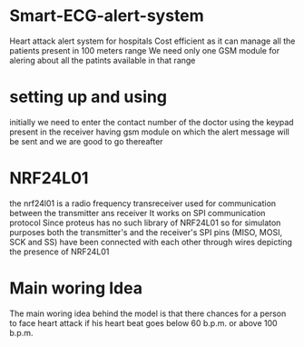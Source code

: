 # Smart-ECG-alert-system
Heart attack alert system for hospitals
Cost efficient as it can manage all the patients present in 100 meters range
We need only one GSM module for alering about all the patints available in that range


# setting up and using 
initially we need to enter the contact number of the doctor using the keypad present in the receiver having gsm module on which the alert message will be sent and we are good to go thereafter


# NRF24L01
the nrf24l01 is a radio frequency transreceiver used for communication between the transmitter ans receiver
It works on SPI communication protocol
Since proteus has no such library of NRF24L01 so for simulaton purposes both the transmitter's and the receiver's SPI pins (MISO, MOSI, SCK and SS) have been connected with each other through wires depicting the presence of NRF24L01


# Main woring Idea
The main woring idea behind the model is that there chances for a person to face heart attack if his heart beat goes below 60 b.p.m. or above 100 b.p.m.

